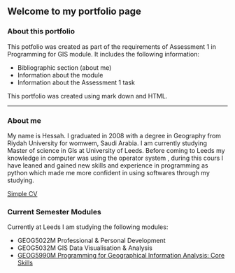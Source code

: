 ## Welcome to my portfolio page

### About this portfolio

This potfolio was created as part of the requirements of Assessment 1 in Programming for GIS module. It includes the following information:
* Bibliographic section (about me)
* Information about the module
* Information about the Assessment 1 task

This portfolio was created using mark down and HTML.

***

### About me

My name is Hessah. I graduated in 2008 with a degree in Geography from Riydah University for womwem, Saudi Arabia. I am currently
studying Master of science in GIs at University of Leeds.
Before coming to Leeds my knowledge in computer was using the operator system , during this cours I have leaned and gained new
skills and experience in programming as python which made me more confident in using softwares through my studying.

[Simple CV](Hessah11.github.io/cv)

### Current Semester Modules

Currently at Leeds I am studying the following modules:

* GEOG5022M	Professional & Personal Development
* GEOG5032M	GIS Data Visualisation & Analysis
* [GEOG5990M	Programming for Geographical Information Analysis: Core Skills](https://Hessah11.github.io/geog5990m)
